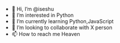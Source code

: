 - 👋 Hi, I’m @iseshu
- 👀 I’m interested in Python
- 🌱 I’m currently learning Python,JavaScript
- 💞️ I’m looking to collaborate with X person
- 📫 How to reach me Heaven

<!---
iseshu/iseshu is a ✨ special ✨ repository because its `README.md` (this file) appears on your GitHub profile.
You can click the Preview link to take a look at your changes.
--->
